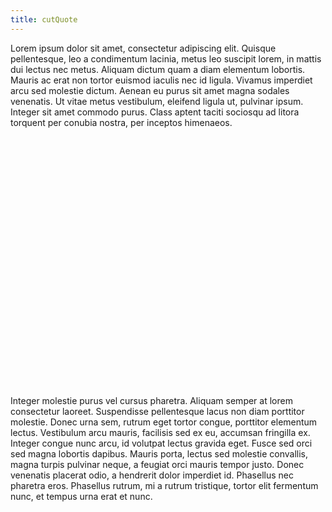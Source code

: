 ```yaml
---
title: cutQuote
---
```


<script>
xhr = new XMLHttpRequest();
xhr.onreadystatechange = function() {
  if(xhr.readystate == 4 && xhr.status == 200) {
    document.getElementById('smartparts').innerHTML = xhr.responseText;
  }
};
xhr.open('GET', 'https://www.thevelop.io/app?apiKey=5738196700758016', true);
xhr.withCredentials = true;
xhr.send();
</script>

Lorem ipsum dolor sit amet, consectetur adipiscing elit. Quisque pellentesque, leo a condimentum lacinia, metus leo suscipit lorem, in mattis dui lectus nec metus. Aliquam dictum quam a diam elementum lobortis. Mauris ac erat non tortor euismod iaculis nec id ligula. Vivamus imperdiet arcu sed molestie dictum. Aenean eu purus sit amet magna sodales venenatis. Ut vitae metus vestibulum, eleifend ligula ut, pulvinar ipsum. Integer sit amet commodo purus. Class aptent taciti sociosqu ad litora torquent per conubia nostra, per inceptos himenaeos.

<div id="smartparts" style="width: 400px; height: 400px;"></div>

Integer molestie purus vel cursus pharetra. Aliquam semper at lorem consectetur laoreet. Suspendisse pellentesque lacus non diam porttitor molestie. Donec urna sem, rutrum eget tortor congue, porttitor elementum lectus. Vestibulum arcu mauris, facilisis sed ex eu, accumsan fringilla ex. Integer congue nunc arcu, id volutpat lectus gravida eget. Fusce sed orci sed magna lobortis dapibus. Mauris porta, lectus sed molestie convallis, magna turpis pulvinar neque, a feugiat orci mauris tempor justo. Donec venenatis placerat odio, a hendrerit dolor imperdiet id. Phasellus nec pharetra eros. Phasellus rutrum, mi a rutrum tristique, tortor elit fermentum nunc, et tempus urna erat et nunc.
